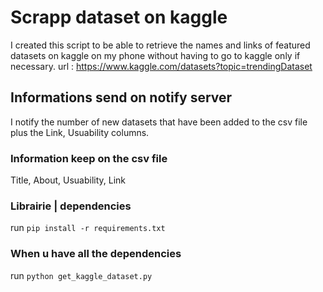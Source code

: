 # Scrapp dataset on kaggle
I created this script to be able to retrieve the names and links of featured datasets on kaggle on my phone without having to go to kaggle only if necessary.
url : https://www.kaggle.com/datasets?topic=trendingDataset

## Informations send on notify server 
I notify the number of new datasets that have been added to the csv file plus the Link, Usuability columns. 

### Information keep on the csv file 
Title, About, Usuability, Link

### Librairie | dependencies
run `pip install -r requirements.txt`

### When u have all the dependencies
run `python get_kaggle_dataset.py`